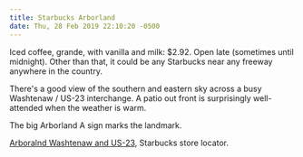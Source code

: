 ```yaml
---
title: Starbucks Arborland
date: Thu, 28 Feb 2019 22:10:20 -0500
---
```

Iced coffee, grande, with vanilla and milk: $2.92.
Open late (sometimes until midnight). Other than that,
it could be any Starbucks near any freeway anywhere
in the country.

There's a good view of the southern and eastern sky
across a busy Washtenaw / US-23 interchange. A patio
out front is surprisingly well-attended when the 
weather is warm. 

The big Arborland A sign marks the landmark.

[Arboralnd Washtenaw and US-23](https://www.starbucks.com/store-locator/store/14031/arborland-washtenaw-us-23-3601-washtenaw-ave-arborland-shopping-center-ann-a), Starbucks store locator.
